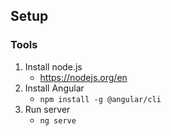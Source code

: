 ## Setup

### Tools
1. Install node.js
    * https://nodejs.org/en
2. Install Angular
    * `npm install -g @angular/cli`
3. Run server
    * `ng serve`
